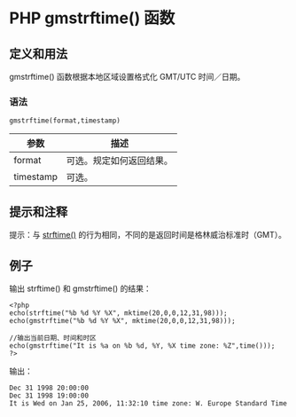 # PHP gmstrftime() 函数



## 定义和用法

gmstrftime() 函数根据本地区域设置格式化 GMT/UTC 时间／日期。

### 语法

```
gmstrftime(format,timestamp)
```

| 参数 | 描述 |
| --- | --- |
| format | 可选。规定如何返回结果。 |
| timestamp | 可选。 |

## 提示和注释

提示：与 [strftime()](/php/func_date_strftime.asp "PHP strftime() 函数") 的行为相同，不同的是返回时间是格林威治标准时（GMT）。

## 例子

输出 strftime() 和 gmstrftime() 的结果：

```
<?php
echo(strftime("%b %d %Y %X", mktime(20,0,0,12,31,98)));
echo(gmstrftime("%b %d %Y %X", mktime(20,0,0,12,31,98)));

//输出当前日期、时间和时区
echo(gmstrftime("It is %a on %b %d, %Y, %X time zone: %Z",time()));
?>
```

输出：

```
Dec 31 1998 20:00:00
Dec 31 1998 19:00:00
It is Wed on Jan 25, 2006, 11:32:10 time zone: W. Europe Standard Time
```



